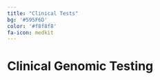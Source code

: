 ```yaml
---
title: "Clinical Tests"
bg: '#595F6D'
color: '#f8f8f8'
fa-icon: medkit
---
```


# Clinical Genomic Testing


